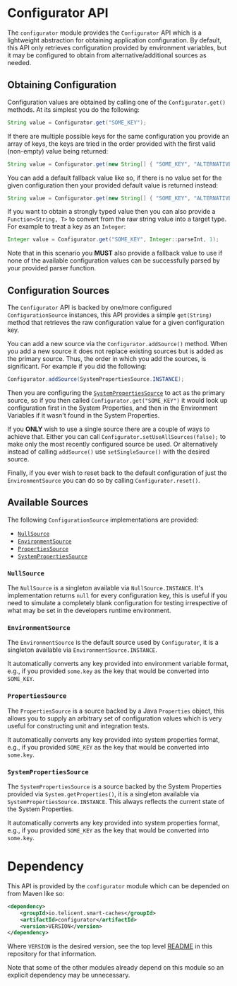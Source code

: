# Configurator API

The `configurator` module provides the `Configurator` API which is a lightweight abstraction for obtaining application
configuration.  By default, this API only retrieves configuration provided by environment variables, but it may be
configured to obtain from alternative/additional sources as needed.

## Obtaining Configuration

Configuration values are obtained by calling one of the `Configurator.get()` methods.  At its simplest you do the
following:

```java
String value = Configurator.get("SOME_KEY");
```

If there are multiple possible keys for the same configuration you provide an array of keys, the keys are tried in the
order provided with the first valid (non-empty) value being returned:

```java
String value = Configurator.get(new String[] { "SOME_KEY", "ALTERNATIVE_KEY" });
```

You can add a default fallback value like so, if there is no value set for the given configuration then your provided
default value is returned instead:

```java
String value = Configurator.get(new String[] { "SOME_KEY", "ALTERNATIVE_KEY" }, "default value");
```

If you want to obtain a strongly typed value then you can also provide a `Function<String, T>` to convert from the raw
string value into a target type.  For example to treat a key as an `Integer`:

```java
Integer value = Configurator.get("SOME_KEY", Integer::parseInt, 1);
```

Note that in this scenario you **MUST** also provide a fallback value to use if none of the available configuration
values can be successfully parsed by your provided parser function.

## Configuration Sources

The `Configurator` API is backed by one/more configured `ConfigurationSource` instances, this API provides a simple
`get(String)` method that retrieves the raw configuration value for a given configuration key.

You can add a new source via the `Configurator.addSource()` method.  When you add a new source it does not replace
existing sources but is added as the primary source.  Thus, the order in which you add the sources, is significant.  For example if you did the following:

```java
Configurator.addSource(SystemPropertiesSource.INSTANCE);
```

Then you are configuring the [`SystemPropertiesSource`](#systempropertiessource) to act as the primary source, so if you
then called `Configurator.get("SOME_KEY")` it would look up configuration first in the System Properties, and then in the
Environment Variables if it wasn't found in the System Properties.

If you **ONLY** wish to use a single source there are a couple of ways to achieve that.  Either you can call
`Configurator.setUseAllSources(false);` to make only the most recently configured source be used.  Or alternatively
instead of calling `addSource()` use `setSingleSource()` with the desired source.

Finally, if you ever wish to reset back to the default configuration of just the `EnvironmentSource` you can do so by
calling `Configurator.reset()`.

## Available Sources

The following `ConfigurationSource` implementations are provided:

- [`NullSource`](#nullsource)
- [`EnvironmentSource`](#environmentsource)
- [`PropertiesSource`](#propertiessource)
- [`SystemPropertiesSource`](#systempropertiessource)

### `NullSource`

The `NullSource` is a singleton available via `NullSource.INSTANCE`.  It's implementation returns `null` for every
configuration key, this is useful if you need to simulate a completely blank configuration for testing irrespective of
what may be set in the developers runtime environment.

### `EnvironmentSource`

The `EnvironmentSource` is the default source used by `Configurator`, it is a singleton available via
`EnvironmentSource.INSTANCE`.

It automatically converts any key provided into environment variable format, e.g., if you provided `some.key` as the key
that would be converted into `SOME_KEY`.

### `PropertiesSource`

The `PropertiesSource` is a source backed by a Java `Properties` object, this allows you to supply an arbitrary set of
configuration values which is very useful for constructing unit and integration tests.

It automatically converts any key provided into system properties format, e.g., if you provided `SOME_KEY` as the key
that would be converted into `some.key`.

### `SystemPropertiesSource`

The `SystemPropertiesSource` is a source backed by the System Properties provided via `System.getProperties()`, it is a
singleton available via `SystemPropertiesSource.INSTANCE`.  This always reflects the current state of the System
Properties.

It automatically converts any key provided into system properties format, e.g., if you provided `SOME_KEY` as the key
that would be converted into `some.key`.

# Dependency

This API is provided by the `configurator` module which can be depended on from Maven like so:

```xml
<dependency>
    <groupId>io.telicent.smart-caches</groupId>
    <artifactId>configurator</artifactId>
    <version>VERSION</version>
</dependency>
```

Where `VERSION` is the desired version, see the top level [README](../../README.md) in this repository for that
information.

Note that some of the other modules already depend on this module so an explicit dependency may be unnecessary.